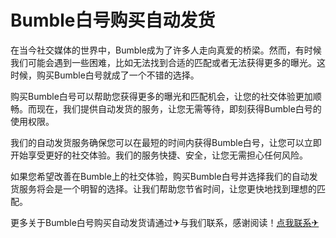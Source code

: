 # Bumble白号购买自动发货

在当今社交媒体的世界中，Bumble成为了许多人走向真爱的桥梁。然而，有时候我们可能会遇到一些困难，比如无法找到合适的匹配或者无法获得更多的曝光。这时候，购买Bumble白号就成了一个不错的选择。

购买Bumble白号可以帮助您获得更多的曝光和匹配机会，让您的社交体验更加顺畅。而现在，我们提供自动发货的服务，让您无需等待，即刻获得Bumble白号的使用权限。

我们的自动发货服务确保您可以在最短的时间内获得Bumble白号，让您可以立即开始享受更好的社交体验。我们的服务快捷、安全，让您无需担心任何风险。

如果您希望改善在Bumble上的社交体验，购买Bumble白号并选择我们的自动发货服务将会是一个明智的选择。让我们帮助您节省时间，让您更快地找到理想的匹配。

更多关于Bumble白号购买自动发货请通过✈与我们联系，感谢阅读！[点我联系✈](https://ac.G208.com)